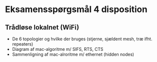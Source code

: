 # Eksamensspørgsmål 4 disposition

## Trådløse lokalnet (WiFi) 

- De 6 topologier og hvilke der bruges (stjerne, sjældent mesh, træ ifht. repeaters)
- Diagram af mac-algoritme m/ SIFS, RTS, CTS
- Sammenligning af mac-alroritme m/ ethernet (hidden nodes)

